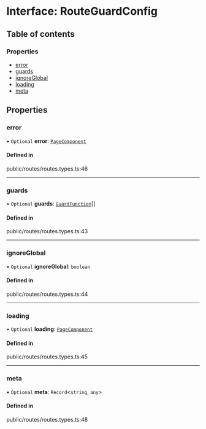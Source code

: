 # Interface: RouteGuardConfig

## Table of contents

### Properties

- [error](../wiki/RouteGuardConfig#error)
- [guards](../wiki/RouteGuardConfig#guards)
- [ignoreGlobal](../wiki/RouteGuardConfig#ignoreglobal)
- [loading](../wiki/RouteGuardConfig#loading)
- [meta](../wiki/RouteGuardConfig#meta)

## Properties

### error

• `Optional` **error**: [`PageComponent`](../wiki/Exports#pagecomponent)

#### Defined in

public/routes/routes.types.ts:46

___

### guards

• `Optional` **guards**: [`GuardFunction`](../wiki/Exports#guardfunction)[]

#### Defined in

public/routes/routes.types.ts:43

___

### ignoreGlobal

• `Optional` **ignoreGlobal**: `boolean`

#### Defined in

public/routes/routes.types.ts:44

___

### loading

• `Optional` **loading**: [`PageComponent`](../wiki/Exports#pagecomponent)

#### Defined in

public/routes/routes.types.ts:45

___

### meta

• `Optional` **meta**: `Record`<`string`, `any`\>

#### Defined in

public/routes/routes.types.ts:48
